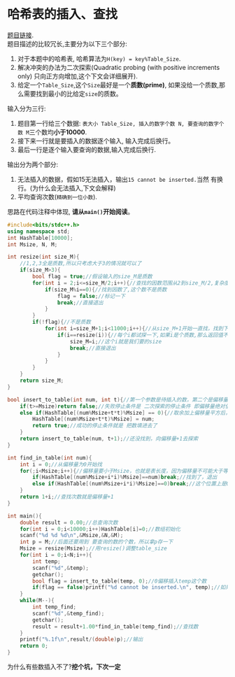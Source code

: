 # 哈希表的插入、查找
[题目链接](https://pintia.cn/problem-sets/994805342720868352/problems/994805343236767744).  
题目描述的比较冗长,主要分为以下三个部分:  
1. 对于本题中的哈希表, 哈希算法为```H(key) = key%Table_Size```.  
2. 解决冲突的办法为二次探索(Quadratic probing (with positive increments only) 只向正方向增加,这个下文会详细展开).  
3. 给定一个```Table_Size```,这个```Size```最好是一个**质数(prime)**, 如果没给一个质数,那么需要找到最小的比给定```size```的质数。  
  
输入分为三行:  
1. 题目第一行给三个数据: ```表大小 Table_Size, 插入的数字个数 N, 要查询的数字个数 M```三个数均**小于10000**.  
2. 接下来一行就是要插入的数据逐个输入, 输入完成后换行。  
3. 最后一行是逐个输入要查询的数据,输入完成后换行.  
  
输出分为两个部分:
1. 无法插入的数据，假如15无法插入，输出```15 cannot be inserted.```当然 有换行。(为什么会无法插入,下文会解释)  
2. 平均查询次数(```精确到一位小数```).  
  
思路在代码注释中体现, **请从```main()```开始阅读**。    
```c++
#include<bits/stdc++.h>
using namespace std;
int HashTable[10000];
int Msize, N, M;

int resize(int size_M){
    //1,2,3全是质数,所以只考虑大于3的情况就可以了
    if(size_M>3){
        bool flag = true;//假设输入的size_M是质数
        for(int i = 2;i<=size_M/2;i++){//查找的因数范围从2到size_M/2,复杂度 O(n^(1/2))
            if(size_M%i==0){//找到因数了,这个数不是质数
                flag = false;//标记一下
                break;//直接退出
            }
        }
        if(!flag){//不是质数
            for(int i=size_M+1;i<11000;i++){//从size_M+1开始一直找，找到下一个质数为止, 复杂度 O(n^(1/2))
                if(i==resize(i)){//每个i都试探一下,如果i是个质数,那么返回值不会变
                    size_M=i;//这个i就是我们要的size
                    break;//直接退出
                }
            }
        }
    }
    return size_M;
}

bool insert_to_table(int num, int t){//第一个参数是待插入的数，第二个是偏移量；这是一个递归函数
    if(t>=Msize)return false;//失败停止条件是 二次探索的停止条件 即偏移量绝对值(但在这里都是正数，所以跟绝对值也没啥关系)大于哈希表的size
    else if(HashTable[(num%Msize+t*t)%Msize] == 0){//取余加上偏移量平方后，需要再散列/再哈希，因为有可能越界。如果找到的位置上是0(还没有数)，那么就填进去
        HashTable[(num%Msize+t*t)%Msize] = num;
        return true;//成功的停止条件就是 把数填进去了
    }
    return insert_to_table(num, t+1);//还没找到，向偏移量+1去探索
}

int find_in_table(int num){
    int i = 0;//从偏移量为0开始找
    for(;i<Msize;i++){//偏移量要小于Msize，也就是表长度，因为偏移量不可能大于等于表长度
        if(HashTable[(num%Msize+i*i)%Msize]==num)break;//找到了，退出
        else if(HashTable[(num%Msize+i*i)%Msize]==0)break;//这个位置上是0说明这个数不存在，也退出
    }
    return 1+i;//查找次数就是偏移量+1
}

int main(){
    double result = 0.00;//总查询次数
    for(int i = 0;i<10000;i++)HashTable[i]=0;//数组初始化
    scanf("%d %d %d\n",&Msize,&N,&M);
    int p = M;//后面还要用到 要查询的数的个数，所以拿p存一下
    Msize = resize(Msize);//用resize()调整table_size
    for(int i = 0;i<N;i++){
        int temp;
        scanf("%d",&temp);
        getchar();
        bool flag = insert_to_table(temp, 0);//0偏移插入temp这个数
        if(flag == false)printf("%d cannot be inserted.\n", temp);//如果没插入成功，那就报错
    }
    while(M--){
        int temp_find;
        scanf("%d",&temp_find);
        getchar();
        result = result+1.00*find_in_table(temp_find);//查找数
    }
    printf("%.1f\n",result/(double)p);//输出
    return 0;
}
```
为什么有些数插入不了?**挖个坑，下次一定**  
